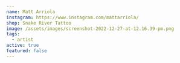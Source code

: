 ```yaml
---
name: Matt Arriola
instagram: https://www.instagram.com/mattarriola/
shop: Snake River Tattoo
image: /assets/images/screenshot-2022-12-27-at-12.16.39-pm.png
tags:
  - artist
active: true
featured: false
---
```

